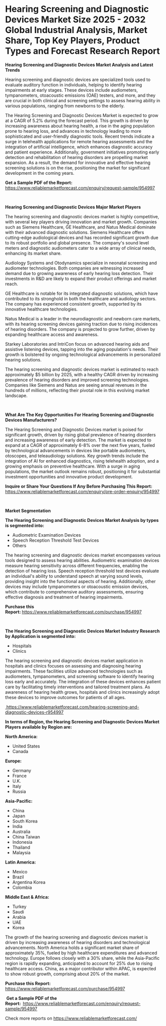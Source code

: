 <p><h1>Hearing Screening and Diagnostic Devices Market Size 2025 - 2032 Global Industrial Analysis, Market Share, Top Key Players, Product Types and Forecast Research Report</h1></p><p><strong>Hearing Screening and Diagnostic Devices Market Analysis and Latest Trends</strong></p>
<p><p>Hearing screening and diagnostic devices are specialized tools used to evaluate auditory function in individuals, helping to identify hearing impairments at early stages. These devices include audiometers, tympanometers, otoacoustic emissions (OAE) testers, and more, and they are crucial in both clinical and screening settings to assess hearing ability in various populations, ranging from newborns to the elderly.</p><p>The Hearing Screening and Diagnostic Devices Market is expected to grow at a CAGR of 5.2% during the forecast period. This growth is driven by increasing awareness about hearing health, a rise in the aging population prone to hearing loss, and advances in technology leading to more sophisticated and user-friendly diagnostic tools. Recent trends indicate a surge in telehealth applications for remote hearing assessments and the integration of artificial intelligence, which enhances diagnostic accuracy and patient experience. Additionally, government initiatives promoting early detection and rehabilitation of hearing disorders are propelling market expansion. As a result, the demand for innovative and effective hearing screening solutions is on the rise, positioning the market for significant development in the coming years.</p></p>
<p><strong>Get a Sample PDF of the Report:&nbsp;</strong> <a href="https://www.reliablemarketforecast.com/enquiry/request-sample/954997?utm_campaign=3182&utm_medium=2&utm_source=Github&utm_content=ia&utm_term=07032025&utm_id=hearing-screening-and-diagnostic-devices">https://www.reliablemarketforecast.com/enquiry/request-sample/954997</a></p>
<p>&nbsp;</p>
<p><strong>Hearing Screening and Diagnostic Devices Major Market Players</strong></p>
<p><p>The hearing screening and diagnostic devices market is highly competitive, with several key players driving innovation and market growth. Companies such as Siemens Healthcare, GE Healthcare, and Natus Medical dominate with their advanced diagnostic solutions. Siemens Healthcare offers cutting-edge audiological devices and has recorded significant growth due to its robust portfolio and global presence. The company's sound level meters and diagnostic audiometers cater to a wide array of clinical needs, enhancing its market share.</p><p>Audiology Systems and Otodynamics specialize in neonatal screening and audiometer technologies. Both companies are witnessing increased demand due to growing awareness of early hearing loss detection. Their investments in R&D are likely to expand their product offerings and market reach.</p><p>GE Healthcare is notable for its integrated diagnostic solutions, which have contributed to its stronghold in both the healthcare and audiology sectors. The company has experienced consistent growth, supported by its innovative healthcare technologies.</p><p>Natus Medical is a leader in the neurodiagnostic and newborn care markets, with its hearing screening devices gaining traction due to rising incidences of hearing disorders. The company is projected to grow further, driven by expanding healthcare access and awareness.</p><p>Starkey Laboratories and IntriCon focus on advanced hearing aids and assistive listening devices, tapping into the aging population's needs. Their growth is bolstered by ongoing technological advancements in personalized hearing solutions.</p><p>The hearing screening and diagnostic devices market is estimated to reach approximately $5 billion by 2025, with a healthy CAGR driven by increasing prevalence of hearing disorders and improved screening technologies. Companies like Siemens and Natus are seeing annual revenues in the hundreds of millions, reflecting their pivotal role in this evolving market landscape.</p></p>
<p>&nbsp;</p>
<p><strong>What Are The Key Opportunities For Hearing Screening and Diagnostic Devices Manufacturers?</strong></p>
<p><p>The Hearing Screening and Diagnostic Devices market is poised for significant growth, driven by rising global prevalence of hearing disorders and increasing awareness of early detection. The market is expected to expand at a CAGR of approximately 6-8% over the next five years, fueled by technological advancements in devices like portable audiometers, otoscopes, and teleaudiology solutions. Key growth trends include the integration of AI for enhanced diagnostics, rising telehealth adoption, and a growing emphasis on preventive healthcare. With a surge in aging populations, the market outlook remains robust, positioning it for substantial investment opportunities and innovative product development.</p></p>
<p><strong>Inquire or Share Your Questions If Any Before Purchasing This Report:</strong> <a href="https://www.reliablemarketforecast.com/enquiry/pre-order-enquiry/954997?utm_campaign=3182&utm_medium=2&utm_source=Github&utm_content=ia&utm_term=07032025&utm_id=hearing-screening-and-diagnostic-devices">https://www.reliablemarketforecast.com/enquiry/pre-order-enquiry/954997</a></p>
<p>&nbsp;</p>
<p><strong>Market Segmentation</strong></p>
<p><strong>The Hearing Screening and Diagnostic Devices Market Analysis by types is segmented into:</strong></p>
<p><ul><li>Audiometric Examination Devices</li><li>Speech Reception Threshold Test Devices</li><li>Others</li></ul></p>
<p><p>The hearing screening and diagnostic devices market encompasses various tools designed to assess hearing abilities. Audiometric examination devices measure hearing sensitivity across different frequencies, enabling the detection of hearing loss. Speech reception threshold test devices evaluate an individual's ability to understand speech at varying sound levels, providing insight into the functional aspects of hearing. Additionally, other devices may include tympanometers or otoacoustic emission devices, which contribute to comprehensive auditory assessments, ensuring effective diagnosis and treatment of hearing impairments.</p></p>
<p><strong>Purchase this Report:&nbsp;</strong><a href="https://www.reliablemarketforecast.com/purchase/954997?utm_campaign=3182&utm_medium=2&utm_source=Github&utm_content=ia&utm_term=07032025&utm_id=hearing-screening-and-diagnostic-devices">https://www.reliablemarketforecast.com/purchase/954997</a></p>
<p>&nbsp;</p>
<p><strong>The Hearing Screening and Diagnostic Devices Market Industry Research by Application is segmented into:</strong></p>
<p><ul><li>Hospitals</li><li>Clinics</li></ul></p>
<p><p>The hearing screening and diagnostic devices market application in hospitals and clinics focuses on assessing and diagnosing hearing impairments. These facilities utilize advanced technologies such as audiometers, tympanometers, and screening software to identify hearing loss early and accurately. The integration of these devices enhances patient care by facilitating timely interventions and tailored treatment plans. As awareness of hearing health grows, hospitals and clinics increasingly adopt these devices to improve outcomes for patients of all ages.</p></p>
<p><a href="https://www.reliablemarketforecast.com/hearing-screening-and-diagnostic-devices-r954997?utm_campaign=3182&utm_medium=2&utm_source=Github&utm_content=ia&utm_term=07032025&utm_id=hearing-screening-and-diagnostic-devices">&nbsp;https://www.reliablemarketforecast.com/hearing-screening-and-diagnostic-devices-r954997</a></p>
<p><strong>In terms of Region, the Hearing Screening and Diagnostic Devices Market Players available by Region are:</strong></p>
<p>
    <p> <strong> North America: </strong>
        <ul>
            <li>United States</li>
            <li>Canada</li>
        </ul>
        </p> 
    <p> <strong> Europe: </strong>
        <ul>
            <li>Germany</li>
            <li>France</li>
            <li>U.K.</li>
            <li>Italy</li>
            <li>Russia</li>
        </ul>
        </p> 
    <p> <strong> Asia-Pacific: </strong>
        <ul>
            <li>China</li>
            <li>Japan</li>
            <li>South Korea</li>
            <li>India</li>
            <li>Australia</li>
            <li>China Taiwan</li>
            <li>Indonesia</li>
            <li>Thailand</li>
            <li>Malaysia</li>
        </ul>
        </p> 
    <p> <strong> Latin America: </strong>
        <ul>
            <li>Mexico</li>
            <li>Brazil</li>
            <li>Argentina Korea</li>
            <li>Colombia</li>
        </ul>
        </p> 
    <p> <strong> Middle East & Africa: </strong>
        <ul>
            <li>Turkey</li>
            <li>Saudi</li>
            <li>Arabia</li>
            <li>UAE</li>
            <li>Korea</li>
        </ul>
    </p>
    </p>
<p><p>The growth of the hearing screening and diagnostic devices market is driven by increasing awareness of hearing disorders and technological advancements. North America holds a significant market share of approximately 35%, fueled by high healthcare expenditures and advanced technology. Europe follows closely with a 30% share, while the Asia-Pacific region is rapidly expanding, anticipated to account for 25% due to rising healthcare access. China, as a major contributor within APAC, is expected to show robust growth, comprising about 20% of the market.</p></p>
<p><strong>Purchase this Report: </strong><a href="https://www.reliablemarketforecast.com/purchase/954997?utm_campaign=3182&utm_medium=2&utm_source=Github&utm_content=ia&utm_term=07032025&utm_id=hearing-screening-and-diagnostic-devices">https://www.reliablemarketforecast.com/purchase/954997</a></p>
<p>&nbsp;<strong>Get a Sample PDF of the Report:&nbsp;&nbsp;</strong><a href="https://www.reliablemarketforecast.com/enquiry/request-sample/954997?utm_campaign=3182&utm_medium=2&utm_source=Github&utm_content=ia&utm_term=07032025&utm_id=hearing-screening-and-diagnostic-devices">https://www.reliablemarketforecast.com/enquiry/request-sample/954997</a></p>
<p><strong></strong></p>
<p>Check more reports on <a href="https://www.reliablemarketforecast.com/?utm_campaign=3182&utm_medium=2&utm_source=Github&utm_content=ia&utm_term=07032025&utm_id=hearing-screening-and-diagnostic-devices">https://www.reliablemarketforecast.com/</a></p>